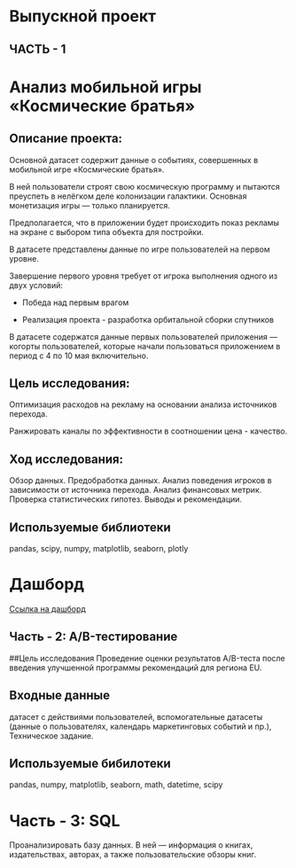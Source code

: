 # Выпускной проект
## ЧАСТЬ - 1
# Анализ мобильной игры «Космические братья»
## Описание проекта:

Основной датасет содержит данные о событиях, совершенных в мобильной игре «Космические братья».

В ней пользователи строят свою космическую программу и пытаются преуспеть в нелёгком деле колонизации галактики. Основная монетизация игры — только планируется.

Предполагается, что в приложении будет происходить показ рекламы на экране с выбором типа объекта для постройки.

В датасете представлены данные по игре пользователей на первом уровне.

Завершение первого уровня требует от игрока выполнения одного из двух условий:

- Победа над первым врагом

- Реализация проекта - разработка орбитальной сборки спутников

В датасете содержатся данные первых пользователей приложения — когорты пользователей, которые начали пользоваться приложением в период с 4 по 10 мая включительно.

## Цель исследования:

Оптимизация расходов на рекламу на основании анализа источников перехода.

Ранжировать каналы по эффективности в соотношении цена - качество.

## Ход исследования:

Обзор данных.
Предобработка данных.
Анализ поведения игроков в зависимости от источника перехода.
Анализ финансовых метрик.
Проверка статистических гипотез.
Выводы и рекомендации.

## Используемые библиотеки
pandas, scipy, numpy, matplotlib, seaborn, plotly

# Дашборд

[Ссылка на дашборд](https://public.tableau.com/app/profile/vladimir.medvedev/viz/Dashboard_final_projectMedvedevV/sheet2)

## Часть - 2: A/B-тестирование
##Цель исследования
Проведение оценки результатов A/B-теста после введения улучшенной программы рекомендаций для региона EU.

## Входные данные
датасет с действиями пользователей,
вспомогательные датасеты (данные о пользователях, календарь маркетинговых событий и пр.),
Техническое задание.

## Используемые бибилотеки
pandas, numpy, matplotlib, seaborn, math, datetime, scipy

# Часть - 3: SQL

Проанализировать базу данных. В ней — информация о книгах, издательствах, авторах, а также пользовательские обзоры книг.
